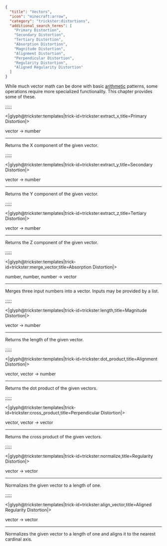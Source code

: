 ```json
{
  "title": "Vectors",
  "icon": "minecraft:arrow",
  "category": "trickster:distortions",
  "additional_search_terms": [
    "Primary Distortion",
    "Secondary Distortion",
    "Tertiary Distortion",
    "Absorption Distortion",
    "Magnitude Distortion",
    "Alignment Distortion",
    "Perpendicular Distortion",
    "Regularity Distortion",
    "Aligned Regularity Distortion"
  ]
}
```

While much vector math can be done with basic [arithmetic](^trickster:distortions/arithmetic) patterns, 
some operations require more specialized functionality.
This chapter provides some of these.

;;;;;

<|glyph@trickster:templates|trick-id=trickster:extract_x,title=Primary Distortion|>

vector -> number

---

Returns the X component of the given vector.

;;;;;

<|glyph@trickster:templates|trick-id=trickster:extract_y,title=Secondary Distortion|>

vector -> number

---

Returns the Y component of the given vector.

;;;;;

<|glyph@trickster:templates|trick-id=trickster:extract_z,title=Tertiary Distortion|>

vector -> number

---

Returns the Z component of the given vector.

;;;;;

<|glyph@trickster:templates|trick-id=trickster:merge_vector,title=Absorption Distortion|>

number, number, number -> vector

---

Merges three input numbers into a vector. Inputs may be provided by a list.

;;;;;

<|glyph@trickster:templates|trick-id=trickster:length,title=Magnitude Distortion|>

vector -> number

---

Returns the length of the given vector.

;;;;;

<|glyph@trickster:templates|trick-id=trickster:dot_product,title=Alignment Distortion|>

vector, vector -> number

---

Returns the dot product of the given vectors.

;;;;;

<|glyph@trickster:templates|trick-id=trickster:cross_product,title=Perpendicular Distortion|>

vector, vector -> vector

---

Returns the cross product of the given vectors.

;;;;;

<|glyph@trickster:templates|trick-id=trickster:normalize,title=Regularity Distortion|>

vector -> vector

---

Normalizes the given vector to a length of one.

;;;;;

<|glyph@trickster:templates|trick-id=trickster:align_vector,title=Aligned Regularity Distortion|>

vector -> vector

---

Normalizes the given vector to a length of one and aligns it to the nearest cardinal axis.
